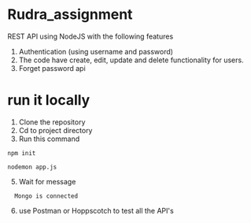 # Rudra_assignment
REST API using NodeJS with the following features  
1. Authentication (using username and password)
2. The code have create, edit, update and delete functionality for users.
3. Forget password api

# run it locally
1. Clone the repository
2. Cd to project directory
3. Run this command
```
npm init
```
```
nodemon app.js
```
5. Wait for message
 ```
   Mongo is connected
   ```
6. use Postman or Hoppscotch to test all the API's


